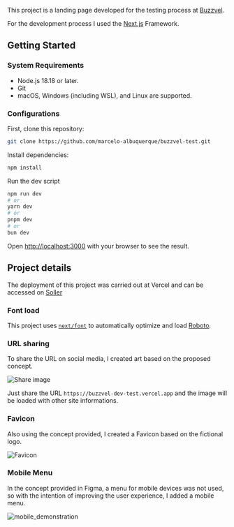 This project is a landing page developed for the testing process at [Buzzvel](https://buzzvel.com).

For the development process I used the [Next.js](https://nextjs.org) Framework.

## Getting Started

### System Requirements

- Node.js 18.18 or later.
- Git
- macOS, Windows (including WSL), and Linux are supported.

### Configurations

First, clone this repository:

```bash
git clone https://github.com/marcelo-albuquerque/buzzvel-test.git
```

Install dependencies:

```bash
npm install
```

Run the dev script

```bash
npm run dev
# or
yarn dev
# or
pnpm dev
# or
bun dev
```

Open [http://localhost:3000](http://localhost:3000) with your browser to see the result.

## Project details

The deployment of this project was carried out at Vercel and can be accessed on [Soller](https://buzzvel-dev-test.vercel.app/)

### Font load

This project uses [`next/font`](https://nextjs.org/docs/app/building-your-application/optimizing/fonts) to automatically optimize and load [Roboto](https://fonts.google.com/specimen/Roboto).

### URL sharing

To share the URL on social media, I created art based on the proposed concept.

![Share image](https://buzzvel-dev-test.vercel.app/_next/static/media/opengraph.05f2ea3f.jpg)

Just share the URL `https://buzzvel-dev-test.vercel.app` and the image will be loaded with other site informations.

### Favicon

Also using the concept provided, I created a Favicon based on the fictional logo.

![Favicon](https://buzzvel-dev-test.vercel.app/favicon.ico)

### Mobile Menu

In the concept provided in Figma, a menu for mobile devices was not used, so with the intention of improving the user experience, I added a mobile menu.

![mobile_demonstration](https://github.com/user-attachments/assets/8a422fb2-08a8-444d-b1d7-4779a9101745)
